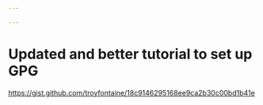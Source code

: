 ```yaml
---

---
```


# Updated and better tutorial to set up GPG

https://gist.github.com/troyfontaine/18c9146295168ee9ca2b30c00bd1b41e

